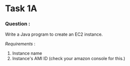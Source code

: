 # Task 1A

### Question : 
Write a Java program to create an EC2 instance.

*Requirements* :  
1. Instance name 
2. Instance's AMI ID (check your amazon console for this.)

